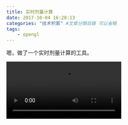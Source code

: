 ```yaml
---
title: 实时剂量计算
date: 2017-10-04 16:28:13
categories: "技术积累" #文章分類目錄 可以省略
tags:
    - opengl
---
```


嗯，做了一个实时剂量计算的工具。

<video controls="controls">
  <source type="video/mp4" src="http://7yusyv.com1.z0.glb.clouddn.com/2017-10/dose_clip.mp4"></source>
  <p>Your browser does not support the video element.</p>
</video>